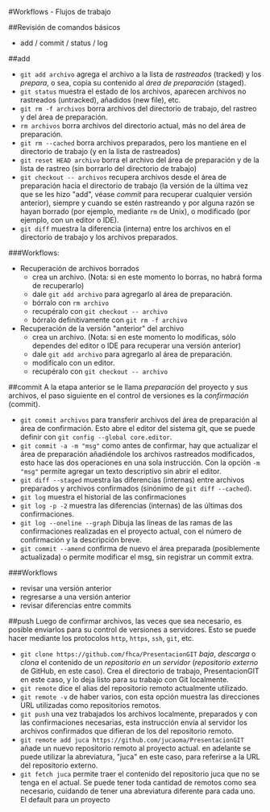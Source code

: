 #Workflows - Flujos de trabajo

##Revisión de comandos básicos
* add / commit / status / log

##add
* `git add archivo` agrega el archivo a la lista de *rastreados* (tracked) y los *prepara*, o sea, copia su contenido al *área de preparación* (staged).
* `git status` muestra el estado de los archivos, aparecen archivos no rastreados (untracked), añadidos (new file), etc.
* `git rm -f archivos` borra archivos del directorio de trabajo, del rastreo y del área de preparación.
* `rm archivos` borra archivos del directorio actual, más no del área de preparación.
* `git rm --cached` borra archivos preparados, pero los mantiene en el directorio de trabajo (y en la lista de rastreados)
* `git reset HEAD archivo` borra el archivo del área de preparación y de la lista de rastreo (sin borrarlo del directorio de trabajo)
* `git checkout -- archivos` recupera archivos desde el área de preparación hacia el directorio de trabajo (la versión de la última vez que se les hizo "add", véase *commit* para recuperar cualquier versión anterior), siempre y cuando se estén rastreando y por alguna razón se hayan borrado (por ejemplo, mediante `rm` de Unix), o modificado (por ejemplo, con un editor o IDE).
* `git diff` muestra la diferencia (interna) entre los archivos en el directorio de trabajo y los archivos preparados.

###Workflows:

* Recuperación de archivos borrados
	* crea un archivo.
	(Nota: si en este momento lo borras, no habrá forma de recuperarlo)
	* dale `git add archivo` para agregarlo al área de preparación.
	* bórralo con `rm archivo`
	* recupéralo con `git checkout -- archivo`
	* bórralo definitivamente con `git rm -f archivo`
* Recuperación de la versión "anterior" del archivo
	* crea un archivo. (Nota: si en este momento lo modificas, sólo dependes del editor o IDE para recuperar una versión anterior)
	* dale `git add archivo` para agregarlo al área de preparación.
	* modifícalo con un editor.
	* recupéralo con `git checkout -- archivo`

##commit
A la etapa anterior se le llama *preparación* del proyecto y sus archivos, el paso siguiente en el control de versiones es la *confirmación* (commit).

* `git commit archivos` para transferir archivos del área de preparación al área de confirmación. Esto abre el editor del sistema git, que se puede definir con `git config --global core.editor`.
* `git commit -a -m "msg"` como antes de confirmar, hay que actualizar el área de preparación añadiéndole los archivos rastreados modificados, esto hace las dos operaciones en una sola instrucción. Con la opción `-m "msg"` permite agregar un texto descriptivo sin abrir el editor.
* `git diff --staged` muestra las diferencias (internas) entre archivos preparados y archivos confirmados (sinónimo de `git diff --cached`).
* `git log` muestra el historial de las confirmaciones
* `git log -p -2` muestra las diferencias (internas) de las últimas dos confirmaciones.
* `git log --oneline --graph` Dibuja las líneas de las ramas de las confirmaciones realizadas en el proyecto actual, con el número de confirmación y la descripción breve.
* `git commit --amend` confirma de nuevo el área preparada (posiblemente actualizada) o permite modificar el msg, sin registrar un commit extra.

###Workflows
* revisar una versión anterior
* regresarse a una versión anterior
* revisar diferencias entre commits

##push
Luego de confirmar archivos, las veces que sea necesario, es posible enviarlos para su control de versiones a servidores. Esto se puede hacer mediante los protocolos `http`, `https`, `ssh`, `git`, etc.

* `git clone https://github.com/fhca/PresentacionGIT` *baja*, *descarga* o *clona* el contenido de un *repositorio en un servidor* (*repositorio externo* de GitHub, en este caso). Crea el directorio de trabajo, PresentacionGIT en este caso, y lo deja listo para su trabajo con Git localmente.
* `git remote` dice el alias del repositorio remoto actualmente utilizado.
* `git remote -v` de haber varios, con esta opción muestra las direcciones URL utilizadas como repositorios remotos.
* `git push` una vez trabajados los archivos localmente, preparados y con las confirmaciones necesarias, esta instrucción envía al servidor los archivos confirmados que difieran de los del repositorio remoto.
* `git remote add juca https://github.com/jucaoma/PresentacionGIT` añade un nuevo repositorio remoto al proyecto actual. en adelante se puede utilizar la abreviatura, "juca" en este caso, para referirse a la URL del repositorio externo.
* `git fetch juca` permite traer el contenido del repositorio juca que no se tenga en el actual. Se puede tener toda cantidad de remotos como sea necesario, cuidando de tener una abreviatura diferente para cada uno. El default para un proyecto 
